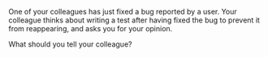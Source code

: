 One of your colleagues has just fixed a bug reported by a user.
Your colleague thinks about writing a test after having fixed the bug to prevent it from reappearing, and asks you for your opinion.

What should you tell your colleague?
